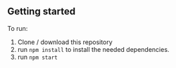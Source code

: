 ## Getting started

To run:

1. Clone / download this repository
2. run `npm install` to install the needed dependencies.
3. run `npm start`
